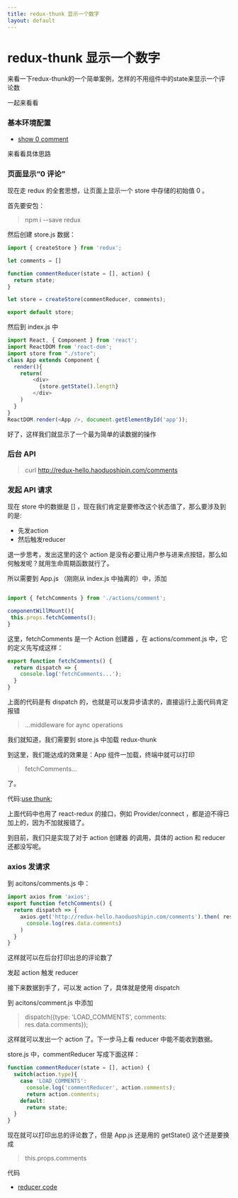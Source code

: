 ```yaml
---
title: redux-thunk 显示一个数字
layout: default
---
```


# redux-thunk 显示一个数字

来看一下redux-thunk的一个简单案例，怎样的不用组件中的state来显示一个评论数

一起来看看

### 基本环境配置

- [show 0 comment](https://coding.net/u/hopeelephant/p/redux-num/git/commit/87ff9cd2ce135ea122f3b15585d54902564bbfe3)

来看看具体思路

### 页面显示“0 评论”

现在走 redux 的全套思想，让页面上显示一个 store 中存储的初始值 0 。

首先要安包：

>npm i --save redux

然后创建 store.js 数据：

```js
import { createStore } from 'redux';

let comments = []

function commentReducer(state = [], action) {
  return state;
}

let store = createStore(commentReducer, comments);

export default store;

```

然后到 index.js 中

```js
import React, { Component } from 'react';
import ReactDOM from 'react-dom';
import store from "./store";
class App extends Component {
  render(){
    return(
        <div>
          {store.getState().length}
        </div>
    )
  }
}
ReactDOM.render(<App />, document.getElementById('app'));

```

好了，这样我们就显示了一个最为简单的读数据的操作

### 后台 API

>curl http://redux-hello.haoduoshipin.com/comments

### 发起 API 请求

现在 store 中的数据是 [] ，现在我们肯定是要修改这个状态值了，那么要涉及到的是:
- 先发action
- 然后触发reducer

退一步思考，发出这里的这个 action 是没有必要让用户参与进来点按钮，那么如何触发呢？就用生命周期函数就行了。

所以需要到 App.js （刚刚从 index.js 中抽离的）中，添加

```js

import { fetchComments } from './actions/comment';

componentWillMount(){
 this.props.fetchComments();
}

```

这里，fetchComments 是一个 Action 创建器 ，在 actions/comment.js 中，它的定义先写成这样：

```js
export function fetchComments() {
  return dispatch => {
    console.log('fetchComments...');
  }
}
```

上面的代码是有 dispatch 的，也就是可以发异步请求的，直接运行上面代码肯定报错

>...middleware for aync operations

我们就知道，我们需要到 store.js 中加载 redux-thunk

到这里，我们能达成的效果是：App 组件一加载，终端中就可以打印

>fetchComments...

了。

代码:[use thunk](https://coding.net/u/hopeelephant/p/redux-num/git/commits/master/);

上面代码中也用了 react-redux 的接口，例如 Provider/connect ，都是迫不得已加上的，因为不加就报错了。

到目前，我们只是实现了对于 action 创建器 的调用，具体的 action 和 reducer 还都没写呢。

### axios 发请求

到 acitons/comments.js 中：

```js
import axios from 'axios';
export function fetchComments() {
  return dispatch => {
    axios.get('http://redux-hello.haoduoshipin.com/comments').then( res =>
      console.log(res.data.comments)
    )
  }
}
```

这样就可以在后台打印出总的评论数了

发起 action 触发 reducer

接下来数据到手了，可以发 action 了，具体就是使用 dispatch

到 acitons/comment.js 中添加

>dispatch({type: 'LOAD_COMMENTS', comments: res.data.comments});

这样就可以发出一个 action 了。下一步马上看 reducer 中能不能收到数据。

store.js 中，commentReducer 写成下面这样：

```js
function commentReducer(state = [], action) {
  switch(action.type){
    case 'LOAD_COMMENTS':
      console.log('commentReducer', action.comments);
      return action.comments;
    default:
      return state;
  }
}
```

现在就可以打印出总的评论数了，但是 App.js 还是用的 getState() 这个还是要换成

>this.props.comments

代码
- [reducer code](https://coding.net/u/hopeelephant/p/redux-num/git/commits/master/)

